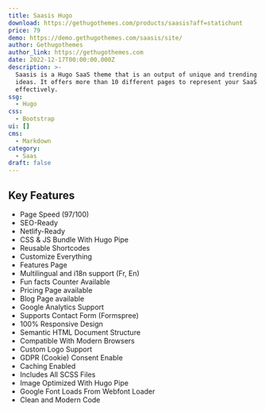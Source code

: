 ```yaml
---
title: Saasis Hugo
download: https://gethugothemes.com/products/saasis?aff=statichunt
price: 79
demo: https://demo.gethugothemes.com/saasis/site/
author: Gethugothemes
author_link: https://gethugothemes.com
date: 2022-12-17T00:00:00.000Z
description: >-
  Saasis is a Hugo SaaS theme that is an output of unique and trending design
  ideas. It offers more than 10 different pages to represent your SaaS theme
  effectively.
ssg:
  - Hugo
css:
  - Bootstrap
ui: []
cms:
  - Markdown
category:
  - Saas
draft: false
---
```

## Key Features

- Page Speed (97/100)
- SEO-Ready
- Netlify-Ready
- CSS & JS Bundle With Hugo Pipe
- Reusable Shortcodes
- Customize Everything
- Features Page
- Multilingual and i18n support (Fr, En)
- Fun facts Counter Available
- Pricing Page available
- Blog Page available
- Google Analytics Support
- Supports Contact Form (Formspree)
- 100% Responsive Design
- Semantic HTML Document Structure
- Compatible With Modern Browsers
- Custom Logo Support
- GDPR (Cookie) Consent Enable
- Caching Enabled
- Includes All SCSS Files
- Image Optimized With Hugo Pipe
- Google Font Loads From Webfont Loader
- Clean and Modern Code
